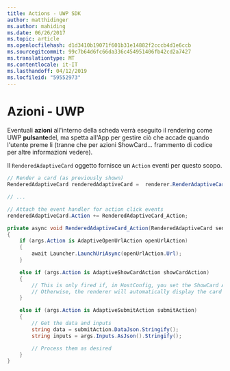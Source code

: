 ```yaml
---
title: Actions - UWP SDK
author: matthidinger
ms.author: mahiding
ms.date: 06/26/2017
ms.topic: article
ms.openlocfilehash: d1d3410b19071f601b31e14882f2cccb4d1e6ccb
ms.sourcegitcommit: 99c7b64d6fc66da336c454951406fb42cd2a7427
ms.translationtype: MT
ms.contentlocale: it-IT
ms.lasthandoff: 04/12/2019
ms.locfileid: "59552973"
---
```

# <a name="actions---uwp"></a>Azioni - UWP

Eventuali **azioni** all'interno della scheda verrà eseguito il rendering come UWP **pulsante**del, ma spetta all'App per gestire ciò che accade quando l'utente preme li (tranne che per azioni ShowCard... frammento di codice per altre informazioni vedere).

Il `RenderedAdaptiveCard` oggetto fornisce un `Action` eventi per questo scopo.

```csharp
// Render a card (as previously shown)
RenderedAdaptiveCard renderedAdaptiveCard =  renderer.RenderAdaptiveCard(card);

// ...

// Attach the event handler for action click events
renderedAdaptiveCard.Action += RenderedAdaptiveCard_Action;

private async void RenderedAdaptiveCard_Action(RenderedAdaptiveCard sender, AdaptiveActionEventArgs args)
{
    if (args.Action is AdaptiveOpenUrlAction openUrlAction)
    {
        await Launcher.LaunchUriAsync(openUrlAction.Url);
    }

    else if (args.Action is AdaptiveShowCardAction showCardAction)
    {
        // This is only fired if, in HostConfig, you set the ShowCard ActionMode to Popup.
        // Otherwise, the renderer will automatically display the card inline without firing this event.
    }

    else if (args.Action is AdaptiveSubmitAction submitAction)
    {
        // Get the data and inputs
        string data = submitAction.DataJson.Stringify();
        string inputs = args.Inputs.AsJson().Stringify();

        // Process them as desired
    }
}
```
